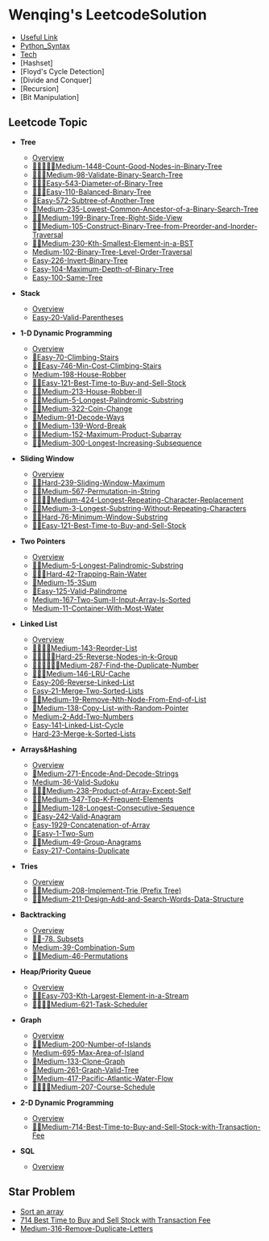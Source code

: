# Wenqing's LeetcodeSolution
  - [Useful Link](useful-link.md)
  - [Python_Syntax](python_syntax.md)
  - [Tech](tech.md)
  - [Hashset]
  - [Floyd's Cycle Detection]
  - [Divide and Conquer]
  - [Recursion]
  - [Bit Manipulation]

## Leetcode Topic

- **Tree**
  - [Overview](Tree/Tree.md)
  - [🧠🧠🌟🌟🌟Medium-1448-Count-Good-Nodes-in-Binary-Tree](Tree/Medium-1448-Count-Good-Nodes-in-Binary-Tree.md)
  - [🧠🌟🌟Medium-98-Validate-Binary-Search-Tree](Tree/Medium-98-Validate-Binary-Search-Tree.md)
  - [🧠🌟🌟Easy-543-Diameter-of-Binary-Tree](Tree/Easy-543-Diameter-of-Binary-Tree.md)
  - [🧠🌟🌟Easy-110-Balanced-Binary-Tree](Tree/Easy-110-Balanced-Binary-Tree.md)
  - [🌟Easy-572-Subtree-of-Another-Tree](Tree/Easy-572-Subtree-of-Another-Tree.md)
  - [🧠Medium-235-Lowest-Common-Ancestor-of-a-Binary-Search-Tree](Tree/Medium-235-Lowest-Common-Ancestor-of-a-Binary-Search-Tree.md)
  - [🌟🌟Medium-199-Binary-Tree-Right-Side-View](Tree/Medium-199-Binary-Tree-Right-Side-View.md)
  - [🧠🧠Medium-105-Construct-Binary-Tree-from-Preorder-and-Inorder-Traversal](Tree/Medium-105-Construct-Binary-Tree-from-Preorder-and-Inorder-Traversal.md)
  - [🧠🧠Medium-230-Kth-Smallest-Element-in-a-BST](Tree/Medium-230-Kth-Smallest-Element-in-a-BST.md)
  - [Medium-102-Binary-Tree-Level-Order-Traversal](Tree/Medium-102-Binary-Tree-Level-Order-Traversal.md)
  - [Easy-226-Invert-Binary-Tree](Tree/Easy-226-Invert-Binary-Tree.md)
  - [Easy-104-Maximum-Depth-of-Binary-Tree](Tree/Easy-104-Maximum-Depth-of-Binary-Tree.md)
  - [Easy-100-Same-Tree](Tree/Easy-100-Same-Tree.md)

    

- **Stack**
  - [Overview](Stack/stack.md)
  - [Easy-20-Valid-Parentheses](Stack/Easy-20-Valid-Parentheses.md)
    
- **1-D Dynamic Programming**
  - [Overview](1-D-Dynamic-Programming/1-D-Dynamic-Programming.md)
  - [🌟Easy-70-Climbing-Stairs](1-D-Dynamic-Programming/Easy-70-Climbing-Stairs.md)
  - [🧠🌟Easy-746-Min-Cost-Climbing-Stairs](1-D-Dynamic-Programming/Easy-746-Min-Cost-Climbing-Stairs.md)
  - [Medium-198-House-Robber](1-D-Dynamic-Programming/Medium-198-House-Robber.md)
  - [🧠🌟Easy-121-Best-Time-to-Buy-and-Sell-Stock](1-D-Dynamic-Programming/Easy-121-Best-Time-to-Buy-and-Sell-Stock.md)
  - [🧠🌟Medium-213-House-Robber-II](1-D-Dynamic-Programming/Medium-213-House-Robber-II.md)
  - [🧠🧠Medium-5-Longest-Palindromic-Substring](1-D-Dynamic-Programming/Medium-5-Longest-Palindromic-Substring.md)
  - [🧠🌟Medium-322-Coin-Change](1-D-Dynamic-Programming/Medium-322-Coin-Change.md)
  - [🌟Medium-91-Decode-Ways](1-D-Dynamic-Programming/Medium-91-Decode-Ways.md)
  - [🧠🌟Medium-139-Word-Break](1-D-Dynamic-Programming/Medium-139-Word-Break.md)
  - [🧠🌟Medium-152-Maximum-Product-Subarray](1-D-Dynamic-Programming/Medium-152-Maximum-Product-Subarray.md)
  - [🧠🌟Medium-300-Longest-Increasing-Subsequence](1-D-Dynamic-Programming/Medium-300-Longest-Increasing-Subsequence.md)
 

- **Sliding Window**
  - [Overview](Sliding-Window/Sliding-Window.md)
  - [🌟🧠Hard-239-Sliding-Window-Maximum](Sliding-Window/Hard-239-Sliding-Window-Maximum.md)
  - [🌟🧠Medium-567-Permutation-in-String](Sliding-Window/Medium-567-Permutation-in-String.md)
  - [🌟🌟🧠🧠Medium-424-Longest-Repeating-Character-Replacement](Sliding-Window/Medium-424-Longest-Repeating-Character-Replacement.md)
  - [🌟🌟Medium-3-Longest-Substring-Without-Repeating-Characters](Sliding-Window/Medium-3-Longest-Substring-Without-Repeating-Characters.md)
  - [🌟🧠Hard-76-Minimum-Window-Substring](Sliding-Window/Hard-76-Minimum-Window-Substring.md)
  - [🌟🧠Easy-121-Best-Time-to-Buy-and-Sell-Stock](Sliding-Window/Easy-121-Best-Time-to-Buy-and-Sell-Stock.md)

- **Two Pointers**
  - [Overview](Two-Pointers.md)
  - [🧠🧠Medium-5-Longest-Palindromic-Substring](Two-Pointers/Medium-5-Longest-Palindromic-Substring.md)
  - [🌟🧠🧠Hard-42-Trapping-Rain-Water](Two-Pointers/42-Trapping-Rain-Water.md)
  - [🌟Medium-15-3Sum](Two-Pointers/15-3Sum.md)
  - [🌟Easy-125-Valid-Palindrome](Two-Pointers/125-Valid-Palindrome.md)
  - [Medium-167-Two-Sum-II-Input-Array-Is-Sorted](Two-Pointers/167-Two-Sum-II-Input-Array-Is-Sorted.md)
  - [Medium-11-Container-With-Most-Water](Two-Pointers/11-Container-With-Most-Water.md)
 
- **Linked List**
  - [Overview](Linked-List/Linked-List.md)
  - [🧠🧠🌟🌟Medium-143-Reorder-List](Linked-List/Medium-143-Reorder-List.md)
  - [🧠🧠🧠🌟🌟Hard-25-Reverse-Nodes-in-k-Group](Linked-List/Hard-25-Reverse-Nodes-in-k-Group.md)
  - [🧠🧠🧠🌟🌟🌟Medium-287-Find-the-Duplicate-Number](Linked-List/Medium-287-Find-the-Duplicate-Number.md)
  - [🌟🌟🌟Medium-146-LRU-Cache](Linked-List/Medium-146-LRU-Cache.md)
  - [Easy-206-Reverse-Linked-List](Linked-List/Easy-206-Reverse-Linked-List.md)
  - [Easy-21-Merge-Two-Sorted-Lists](Linked-List/Easy-21-Merge-Two-Sorted-Lists.md)
  - [🧠🧠Medium-19-Remove-Nth-Node-From-End-of-List](Linked-List/Medium-19-Remove-Nth-Node-From-End-of-List.md)
  - [🧠Medium-138-Copy-List-with-Random-Pointer](Linked-List/Medium-138-Copy-List-with-Random-Pointer.md)
  - [Medium-2-Add-Two-Numbers](Linked-List/Medium-2-Add-Two-Numbers.md)
  - [Easy-141-Linked-List-Cycle](Linked-List/Easy-141-Linked-List-Cycle.md)
  - [Hard-23-Merge-k-Sorted-Lists](Linked-List/Hard-23-Merge-k-Sorted-Lists.md)

- **Arrays&Hashing**
  - [Overview](Arrays&Hashing.md)
  - [🧠Medium-271-Encode-And-Decode-Strings](Arrays&Hashing/271_Encode_And_Decode_Strings.md)
  - [Medium-36-Valid-Sudoku](Arrays&Hashing/36_Valid_Sudoku.md)
  - [🌟🌟🧠Medium-238-Product-of-Array-Except-Self](Arrays&Hashing/238_Product_of_Array_Except_Self.md)
  - [🌟🌟Medium-347-Top-K-Frequent-Elements](Arrays&Hashing/347_Top_K_Frequent_Elements.md)
  - [🌟🧠Medium-128-Longest-Consecutive-Sequence](Arrays&Hashing/128_Longest_Consecutive_Sequence.md)
  - [🌟Easy-242-Valid-Anagram](Arrays&Hashing/242_Valid_Anagram.md)
  - [Easy-1929-Concatenation-of-Array](Arrays&Hashing/1929_Concatenation_of_Array.md)
  - [🌟Easy-1-Two-Sum](Arrays&Hashing/1_Two_Sum.md)
  - [🌟🌟Medium-49-Group-Anagrams](Arrays&Hashing/49_Group_Anagrams.md)
  - [Easy-217-Contains-Duplicate](Arrays&Hashing/217_Contains_Duplicate.md) 

- **Tries**
  - [Overview](Tries/Tries.md)
  - [🌟🌟Medium-208-Implement-Trie (Prefix Tree)](Tries/Medium-208-Implement-Trie-Prefix-Tree.md)
  - [🌟🌟Medium-211-Design-Add-and-Search-Words-Data-Structure](Tries/Medium-211-Design-Add-and-Search-Words-Data-Structure.md)
    
  
- **Backtracking**
  - [Overview]()
  - [🌟🌟-78. Subsets](Backtracking/78-Subsets.md)
  - [Medium-39-Combination-Sum](Backtracking/Medium-39-Combination-Sum.md)
  - [🧠🧠Medium-46-Permutations](Backtracking/Medium-46-Permutations.md)
- **Heap/Priority Queue**
  - [Overview](Heap-Priority-Queue/Heap.md)
  - [🌟🌟Easy-703-Kth-Largest-Element-in-a-Stream](Heap-Priority-Queue/Easy-703-Kth-Largest-Element-in-a-Stream.md)
  - [🧠🧠🌟🌟Medium-621-Task-Scheduler](Heap-Priority-Queue/Medium-621-Task-Scheduler.md)
 
- **Graph**
  - [Overview](Graph/Graph.md)
  - [🌟🌟Medium-200-Number-of-Islands](Graph/Medium-200-Number-of-Islands.md)
  - [Medium-695-Max-Area-of-Island](Graph/Medium-695-Max-Area-of-Island.md)
  - [🧠Medium-133-Clone-Graph](Graph/Medium-133-Clone-Graph.md)
  - [🧠Medium-261-Graph-Valid-Tree](Graph/Medium-261-Graph-Valid-Tree.md)
  - [🌟Medium-417-Pacific-Atlantic-Water-Flow](Graph/Medium-417-Pacific-Atlantic-Water-Flow.md)
  - [🧠🧠🌟🌟Medium-207-Course-Schedule](Graph/Medium-207-Course-Schedule.md)
  

- **2-D Dynamic Programming**
  - [Overview](2-D-Dynamic-Programming/2-D-Dynamic-Programming.md)
  - [🧠🌟Medium-714-Best-Time-to-Buy-and-Sell-Stock-with-Transaction-Fee](2-D-Dynamic-Programming/Medium-714-Best-Time-to-Buy-and-Sell-Stock-with-Transaction-Fee.md)
- **SQL**
  - [Overview](SQL/sql.md)


## Star Problem
 - [Sort an array](Star-Problem/Sort_an_array.md)
 - [714 Best Time to Buy and Sell Stock with Transaction Fee](Star-Problem/714-Best-Time-to-Buy-and-Sell-Stock-with-Transaction-Fee.md)
 - [Medium-316-Remove-Duplicate-Letters](Star-Problem/Medium-316-Remove-Duplicate-Letters.md)

